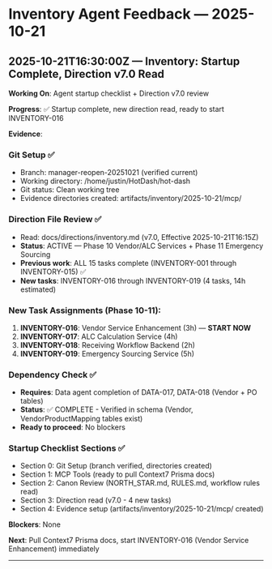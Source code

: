 # Inventory Agent Feedback — 2025-10-21

## 2025-10-21T16:30:00Z — Inventory: Startup Complete, Direction v7.0 Read

**Working On**: Agent startup checklist + Direction v7.0 review

**Progress**: ✅ Startup complete, new direction read, ready to start INVENTORY-016

**Evidence**:

### Git Setup ✅
- Branch: manager-reopen-20251021 (verified current)
- Working directory: /home/justin/HotDash/hot-dash
- Git status: Clean working tree
- Evidence directories created: artifacts/inventory/2025-10-21/mcp/

### Direction File Review ✅
- Read: docs/directions/inventory.md (v7.0, Effective 2025-10-21T16:15Z)
- **Status**: ACTIVE — Phase 10 Vendor/ALC Services + Phase 11 Emergency Sourcing
- **Previous work**: ALL 15 tasks complete (INVENTORY-001 through INVENTORY-015) ✅
- **New tasks**: INVENTORY-016 through INVENTORY-019 (4 tasks, 14h estimated)

### New Task Assignments (Phase 10-11):
1. **INVENTORY-016**: Vendor Service Enhancement (3h) — **START NOW**
2. **INVENTORY-017**: ALC Calculation Service (4h)
3. **INVENTORY-018**: Receiving Workflow Backend (2h)
4. **INVENTORY-019**: Emergency Sourcing Service (5h)

### Dependency Check ✅
- **Requires**: Data agent completion of DATA-017, DATA-018 (Vendor + PO tables)
- **Status**: ✅ COMPLETE - Verified in schema (Vendor, VendorProductMapping tables exist)
- **Ready to proceed**: No blockers

### Startup Checklist Sections ✅
- Section 0: Git Setup (branch verified, directories created)
- Section 1: MCP Tools (ready to pull Context7 Prisma docs)
- Section 2: Canon Review (NORTH_STAR.md, RULES.md, workflow rules read)
- Section 3: Direction read (v7.0 - 4 new tasks)
- Section 4: Evidence setup (artifacts/inventory/2025-10-21/mcp/ created)

**Blockers**: None

**Next**: Pull Context7 Prisma docs, start INVENTORY-016 (Vendor Service Enhancement) immediately

---
